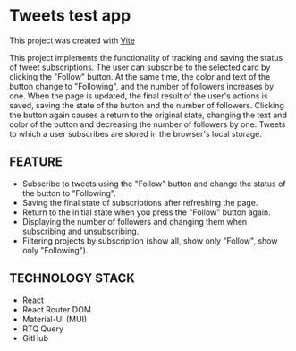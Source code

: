 # Tweets test app

This project was created with
[Vite](https://vitejs.dev/)

This project implements the functionality of tracking and saving the status of tweet subscriptions. The user can subscribe to the selected card by clicking the "Follow" button. At the same time, the color and text of the button change to "Following", and the number of followers increases by one. When the page is updated, the final result of the user's actions is saved, saving the state of the button and the number of followers. Clicking the button again causes a return to the original state, changing the text and color of the button and decreasing the number of followers by one. Tweets to which a user subscribes are stored in the browser's local storage.

## FEATURE

- Subscribe to tweets using the "Follow" button and change the status of the button to "Following".
- Saving the final state of subscriptions after refreshing the page.
- Return to the initial state when you press the "Follow" button again.
- Displaying the number of followers and changing them when subscribing and unsubscribing.
- Filtering projects by subscription (show all, show only "Follow", show only "Following").

## TECHNOLOGY STACK

- React
- React Router DOM
- Material-UI (MUI)
- RTQ Query
- GitHub

